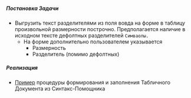 
#####  Постановка Задачи

- Выгрузить текст разделителями из поля вовда на форме в таблицу произвольной размерности построчно. Предполагается наличие в исходном тексте дефолтных разделителей `Симваолы.` 
    - На  форме дополнительно пользователем указывается
        - Размерность 
        - Разделитель (помимо дефолтных)


##### Реализация

- [Пример](https://github.com/alex-dev-2020/Txt_to_Array/commit/255ac486e2142a36bbd762026eb52d69f498162b) процедуры формирования и заполнения Табличного Документа из Синтакс-Помощника
  
